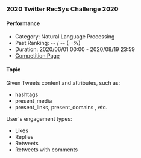 ### 2020 Twitter RecSys Challenge 2020

#### Performance

- Category: Natural Language Processing
- Past Ranking: -- / -- (--%)
- Duration: 2020/06/01 00:00 - 2020/08/19 23:59
- [Competition Page](https://recsys-twitter.com/)


#### Topic

Given Tweets content and attributes, such as:
- hashtags
- present_media
- present_links, present_domains
, etc.


User's engagement types:
- Likes
- Replies
- Retweets
- Retweets with comments



